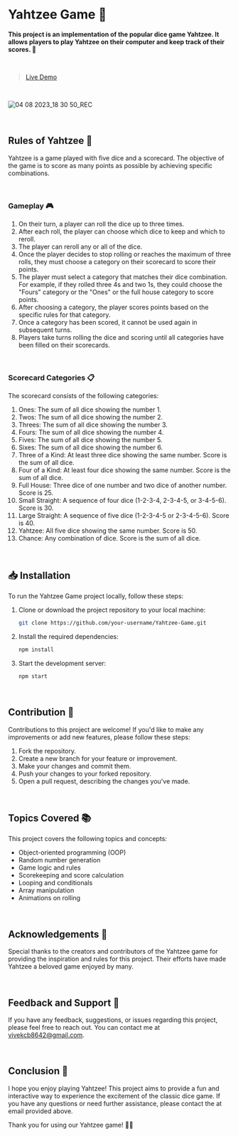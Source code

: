 # Yahtzee Game 🎲

**This project is an implementation of the popular dice game Yahtzee. It allows players to play Yahtzee on their computer and keep track of their scores. 🎉**

<br>

>[Live Demo](https://vivek-chhabra.github.io/Yahtzee-Game/)

<br>

![04 08 2023_18 30 50_REC](https://github.com/vivek-chhabra/Yahtzee-Game/assets/105328667/b49a9558-3b30-49a4-8031-d43db433dc40)

<br>

## Rules of Yahtzee 📜

Yahtzee is a game played with five dice and a scorecard. The objective of the game is to score as many points as possible by achieving specific combinations.

<br>

### Gameplay 🎮

1. On their turn, a player can roll the dice up to three times.
2. After each roll, the player can choose which dice to keep and which to reroll.
3. The player can reroll any or all of the dice.
4. Once the player decides to stop rolling or reaches the maximum of three rolls, they must choose a category on their scorecard to score their points.
5. The player must select a category that matches their dice combination. For example, if they rolled three 4s and two 1s, they could choose the "Fours" category or the "Ones" or the full house category to score points.
6. After choosing a category, the player scores points based on the specific rules for that category.
7. Once a category has been scored, it cannot be used again in subsequent turns.
8. Players take turns rolling the dice and scoring until all categories have been filled on their scorecards.

<br>

### Scorecard Categories 📋

The scorecard consists of the following categories:

1. Ones: The sum of all dice showing the number 1.
2. Twos: The sum of all dice showing the number 2.
3. Threes: The sum of all dice showing the number 3.
4. Fours: The sum of all dice showing the number 4.
5. Fives: The sum of all dice showing the number 5.
6. Sixes: The sum of all dice showing the number 6.
7. Three of a Kind: At least three dice showing the same number. Score is the sum of all dice.
8. Four of a Kind: At least four dice showing the same number. Score is the sum of all dice.
9. Full House: Three dice of one number and two dice of another number. Score is 25.
10. Small Straight: A sequence of four dice (1-2-3-4, 2-3-4-5, or 3-4-5-6). Score is 30.
11. Large Straight: A sequence of five dice (1-2-3-4-5 or 2-3-4-5-6). Score is 40.
12. Yahtzee: All five dice showing the same number. Score is 50.
13. Chance: Any combination of dice. Score is the sum of all dice.

<br>

## 📥 Installation

To run the Yahtzee Game project locally, follow these steps:

1. Clone or download the project repository to your local machine:

   ```bash
   git clone https://github.com/your-username/Yahtzee-Game.git
   ```
   
2. Install the required dependencies:
   ```bash
   npm install
   ```

3. Start the development server:
   ```bash
   npm start
   ```
   
   <br>

## Contribution 👥

Contributions to this project are welcome! If you'd like to make any improvements or add new features, please follow these steps:

1. Fork the repository.
2. Create a new branch for your feature or improvement.
3. Make your changes and commit them.
4. Push your changes to your forked repository.
5. Open a pull request, describing the changes you've made.

<br>

## Topics Covered 📚

This project covers the following topics and concepts:

- Object-oriented programming (OOP)
- Random number generation
- Game logic and rules
- Scorekeeping and score calculation
- Looping and conditionals
- Array manipulation
- Animations on rolling

<br>

## Acknowledgements 🙏

Special thanks to the creators and contributors of the Yahtzee game for providing the inspiration and rules for this project. Their efforts have made Yahtzee a beloved game enjoyed by many.

<br>

## Feedback and Support 📧

If you have any feedback, suggestions, or issues regarding this project, please feel free to reach out. You can contact me at vivekcb8642@gmail.com.

<br>

## Conclusion 🏁

I hope you enjoy playing Yahtzee! This project aims to provide a fun and interactive way to experience the excitement of the classic dice game. If you have any questions or need further assistance, please contact the at email provided above.

Thank you for using our Yahtzee game! 🎲🎉

